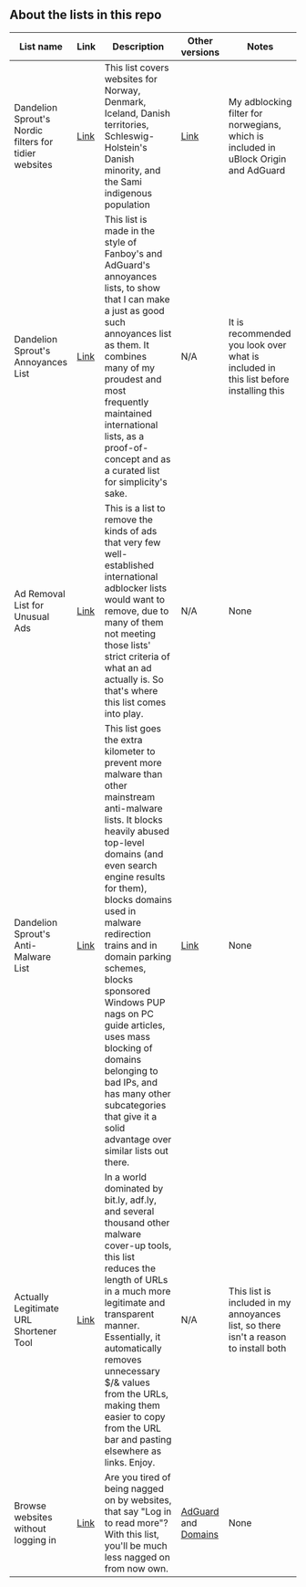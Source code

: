 ## About the lists in this repo
| List name | Link | Description | Other versions | Notes |
| -- | -- | -- | -- | -- |
| Dandelion Sprout's Nordic filters for tidier websites | [Link](https://github.com/DandelionSprout/adfilt/blob/master/NorwegianList.txt) | This list covers websites for Norway, Denmark, Iceland, Danish territories, Schleswig-Holstein's Danish minority, and the Sami indigenous population | [Link](https://github.com/DandelionSprout/adfilt/tree/master/NorwegianExperimentalList%20alternate%20versions) | My adblocking filter for norwegians, which is included in uBlock Origin and AdGuard
| Dandelion Sprout's Annoyances List | [Link](https://github.com/DandelionSprout/adfilt/blob/master/AnnoyancesList) | This list is made in the style of Fanboy's and AdGuard's annoyances lists, to show that I can make a just as good such annoyances list as them. It combines many of my proudest and most frequently maintained international lists, as a proof-of-concept and as a curated list for simplicity's sake. | N/A | It is recommended you look over what is included in this list before installing this |
| Ad Removal List for Unusual Ads | [Link](https://github.com/DandelionSprout/adfilt/blob/master/AdRemovalListForUnusualAds.txt) | This is a list to remove the kinds of ads that very few well-established international adblocker lists would want to remove, due to many of them not meeting those lists' strict criteria of what an ad actually is. So that's where this list comes into play. | N/A | None |
| Dandelion Sprout's Anti-Malware List | [Link](https://github.com/DandelionSprout/adfilt/blob/master/Dandelion%20Sprout's%20Anti-Malware%20List.txt) | This list goes the extra kilometer to prevent more malware than other mainstream anti-malware lists. It blocks heavily abused top-level domains (and even search engine results for them), blocks domains used in malware redirection trains and in domain parking schemes, blocks sponsored Windows PUP nags on PC guide articles, uses mass blocking of domains belonging to bad IPs, and has many other subcategories that give it a solid advantage over similar lists out there. | [Link](https://github.com/DandelionSprout/adfilt/tree/master/Alternate%20versions%20Anti-Malware%20List) | None |
| Actually Legitimate URL Shortener Tool | [Link](https://github.com/DandelionSprout/adfilt/blob/master/LegitimateURLShortener.txt) | In a world dominated by bit.ly, adf.ly, and several thousand other malware cover-up tools, this list reduces the length of URLs in a much more legitimate and transparent manner. Essentially, it automatically removes unnecessary $/& values from the URLs, making them easier to copy from the URL bar and pasting elsewhere as links. Enjoy. | N/A | This list is included in my annoyances list, so there isn't a reason to install both |
| Browse websites without logging in | [Link](https://github.com/DandelionSprout/adfilt/blob/master/BrowseWebsitesWithoutLoggingIn.txt) | Are you tired of being nagged on by websites, that say "Log in to read more"? With this list, you'll be much less nagged on from now own. | [AdGuard](https://github.com/DandelionSprout/adfilt/blob/master/Other%20domains%20versions/BrowseWebsitesWithoutLoggingInAGH.txt) and [Domains](https://github.com/DandelionSprout/adfilt/blob/master/Other%20domains%20versions/BrowseWebsitesWithoutLoggingInDomains.txt) | None |

